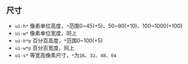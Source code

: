 ## 尺寸

- `ui-h*` 像素单位高度，`*`范围0~45(+5)、50~90(+10)、100~1000(+100)
- `ui-w*` 像素单位宽度，同上
- `ui-h*p` 百分百高度，`*`范围0~100(+5)
- `ui-w*p` 百分百宽度，同上
- `ui-s*` 等宽高像素尺寸，`*`为`16`、`32`、`48`、`64`